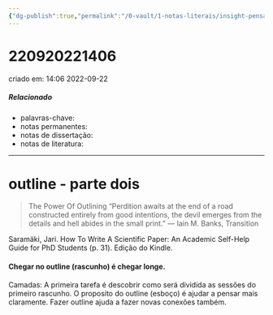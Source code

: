 ```yaml
---
{"dg-publish":true,"permalink":"/0-vault/1-notas-literais/insight-pensamento-e-meditacao/220920221406/","dgHomeLink":true,"dgShowLocalGraph":true,"dgShowFileTree":true,"dgEnableSearch":true,"noteIcon":""}
---
```


# 220920221406
criado em: 14:06 2022-09-22

##### Relacionado
- palavras-chave: 
- notas permanentes: 
- notas de dissertação:
- notas de literatura: 

---
# outline - parte dois

>The Power Of Outlining 
>“Perdition awaits at the end of a road constructed entirely from good intentions, the devil emerges from the details and hell abides in the small print.” ― Iain M. Banks, Transition

Saramäki, Jari. How To Write A Scientific Paper: An Academic Self-Help Guide for PhD Students (p. 31). Edição do Kindle. 

#### Chegar no outline (rascunho) é chegar longe. 
Camadas: A primeira tarefa é descobrir como será dividida as sessões do primeiro rascunho. O proposito do outline (esboço) é ajudar a pensar mais claramente. Fazer outline ajuda a fazer novas conexões também.
